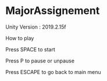# MajorAssignement

Unity Version : 2019.2.15f

How to play


Press SPACE to start

Press P to pause or unpause

Press ESCAPE to go back to main menu
